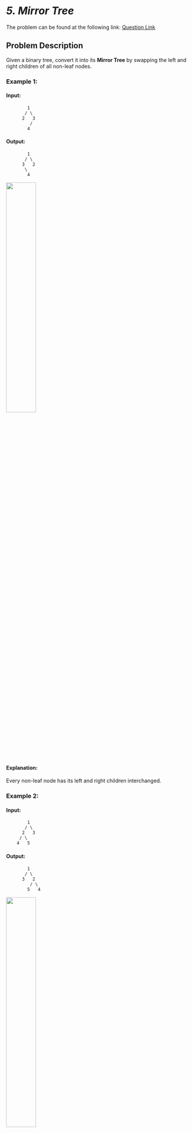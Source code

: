 # *5. Mirror Tree*  

The problem can be found at the following link: [Question Link](https://www.geeksforgeeks.org/problems/mirror-tree/1)  

## **Problem Description**  

Given a binary tree, convert it into its **Mirror Tree** by swapping the left and right children of all non-leaf nodes.  

### **Example 1:**  

#### **Input:**  
```
        1
       / \
      2   3
         /
        4  
```
#### **Output:**  
```
        1
       / \
      3   2
       \
        4
```

<img src="https://github.com/user-attachments/assets/16c6b8d7-160f-4260-b6e5-629d51b3d248" width="40%">



#### **Explanation:**  
Every non-leaf node has its left and right children interchanged.  

### **Example 2:**  

#### **Input:**  
```
        1
       / \
      2   3
     / \
    4   5
```
#### **Output:**  
```
        1
       / \
      3   2
         / \
        5   4
```

<img src="https://github.com/user-attachments/assets/f4d620f5-19e1-4c84-94a5-a543cb89f9d1" width="40%">

#### **Explanation:**  
Every non-leaf node has its left and right children interchanged.  


### **Constraints:**  
- 1 ≤ number of nodes ≤ $10^5$  
- 1 ≤ node->data ≤ $10^5$  



## **My Approach**  

### **Recursive DFS (Top-Down)**
1. **Base Case:** If the node is `NULL`, return.  
2. **Recursively traverse** the left and right subtrees.  
3. **Swap** the left and right children of the current node.  




## **Time and Auxiliary Space Complexity**  

- **Expected Time Complexity:** `O(N)`, since every node is visited once.  
- **Expected Auxiliary Space Complexity:** `O(1)` OR `O(H)` for recursive DFS (`H = height of the tree`).  
 
## Code (C)

```c
void mirror(Node *n) {
    if (!n) return;
    mirror(n->left);
    mirror(n->right);
    Node* t = n->left;
    n->left = n->right;
    n->right = t;
}
```

**Note:** The C code may show an error when compiled and run, but if you proceed with submission, it still passes all test cases.  

For example, consider the input:  
```
1 2 3 N N 4
```
The output after compilation and running:  
```
1 3 2
```
Expected output:  
```
1 3 2 N 4
```
Although there is a difference in output format during execution, submitting the code results in a **successful pass for all test cases**.


## Code (C++)

```cpp
class Solution {
public:
    void mirror(Node* node) {
        if (!node) return;
        mirror(node->left);
        mirror(node->right);
        swap(node->left, node->right);
    }
};
```

<details>
  <summary><h2 align="center">🌲 Alternative Approaches</h2></summary>

### **2️⃣ Iterative BFS (Level Order)**
```cpp
class Solution {
public:
    void mirror(Node* root) {
        if (!root) return;
        queue<Node*> q;
        q.push(root);
        while (!q.empty()) {
            Node* cur = q.front(); q.pop();
            swap(cur->left, cur->right);
            if (cur->left) q.push(cur->left);
            if (cur->right) q.push(cur->right);
        }
    }
};
```

### **3️⃣ Iterative DFS (Using Stack)**
```cpp
class Solution {
public:
    void mirror(Node* root) {
        if (!root) return;
        stack<Node*> s;
        s.push(root);
        while (!s.empty()) {
            Node* cur = s.top(); s.pop();
            swap(cur->left, cur->right);
            if (cur->left) s.push(cur->left);
            if (cur->right) s.push(cur->right);
        }
    }
};
```


## **Comparison of Approaches**

| Approach                      | Time Complexity | Space Complexity | Method        | Pros                                     | Cons                             |
|-------------------------------|-----------------|------------------|---------------|------------------------------------------|----------------------------------|
| **Recursive DFS (Top-Down)**  | 🟢 **O(N)**    | 🟡 **O(H)**      | Recursion   | Simple and concise                       | May cause stack overflow for deep trees |
| **Iterative BFS (Level Order)** | 🟢 **O(N)**  | 🔴 **O(W)**      | Queue-based | Avoids recursion depth issues            | Uses more memory for wide trees  |
| **Iterative DFS (Stack)**     | 🟢 **O(N)**    | 🟡 **O(H)**      | Stack-based | Explicit control over traversal order    | Still uses extra space for the stack |

### **Best Choice?**
- **For balanced trees**, the **Recursive DFS** approach is fine.
- **For deep trees**, the **Iterative BFS** approach is preferable to avoid recursion depth issues.
- **For explicit control and iterative processing**, the **Iterative DFS (Stack)** approach is a solid option.

</details>

## Code (Java)

```java
class Solution {
    void mirror(Node node) {
        if (node == null) return;
        mirror(node.left);
        mirror(node.right);
        Node temp = node.left;
        node.left = node.right;
        node.right = temp;
    }
}
```



## Code (Python)

```python
class Solution:
    def mirror(self, root):
        if not root:
            return
        self.mirror(root.left)
        self.mirror(root.right)
        root.left, root.right = root.right, root.left
```



